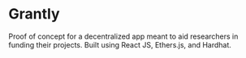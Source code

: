 # Grantly
Proof of concept for a decentralized app meant to aid researchers in funding their projects. Built using React JS, Ethers.js, and Hardhat.
